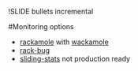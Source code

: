!SLIDE bullets incremental

#Monitoring options
* [rackamole](http://rackamole.com/) with [wackamole](https://github.com/derailed/wackamole)
* [rack-bug](https://github.com/brynary/rack-bug)
* [sliding-stats](https://github.com/vidarh/sliding-stats) not production ready